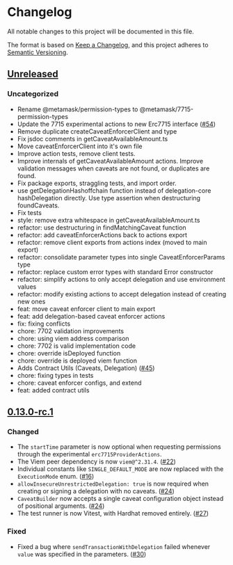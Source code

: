 # Changelog

All notable changes to this project will be documented in this file.

The format is based on [Keep a Changelog](https://keepachangelog.com/en/1.0.0/),
and this project adheres to [Semantic Versioning](https://semver.org/spec/v2.0.0.html).

## [Unreleased]

### Uncategorized

- Rename @metamask/permission-types to @metamask/7715-permission-types
- Update the 7715 experimental actions to new Erc7715 interface ([#54](https://github.com/MetaMask/delegation-toolkit/pull/54))
- Remove duplicate createCaveatEnforcerClient and type
- Fix jsdoc comments in getCaveatAvailableAmount.ts
- Move caveatEnforcerClient into it's own file
- Improve action tests, remove client tests.
- Improve internals of getCaveatAvailableAmount actions. Improve validation messages when caveats are not found, or duplicates are found.
- Fix package exports, straggling tests, and import order.
- use getDelegationHashoffchain function instead of delegation-core hashDelegation directly. Use type assertion when destructuring foundCaveats.
- Fix tests
- style: remove extra whitespace in getCaveatAvailableAmount.ts
- refactor: use destructuring in findMatchingCaveat function
- refactor: add caveatEnforcerActions back to actions export
- refactor: remove client exports from actions index (moved to main export)
- refactor: consolidate parameter types into single CaveatEnforcerParams type
- refactor: replace custom error types with standard Error constructor
- refactor: simplify actions to only accept delegation and use environment values
- refactor: modify existing actions to accept delegation instead of creating new ones
- feat: move caveat enforcer client to main export
- feat: add delegation-based caveat enforcer actions
- fix: fixing conflicts
- chore: 7702 validation improvements
- chore: using viem address comparison
- chore: 7702 is valid implementation code
- chore: override isDeployed function
- chore: override is deployed viem function
- Adds Contract Utils (Caveats, Delegation) ([#45](https://github.com/MetaMask/delegation-toolkit/pull/45))
- chore: fixing types in tests
- chore: caveat enforcer configs, and extend
- feat: added contract utils

## [0.13.0-rc.1]

### Changed

- The `startTime` parameter is now optional when requesting permissions through the experimental `erc7715ProviderActions`.
- The Viem peer dependency is now `viem@^2.31.4`. ([#22](https://github.com/metamask/delegation-toolkit/pull/22))
- Individual constants like `SINGLE_DEFAULT_MODE` are now replaced with the `ExecutionMode` enum. ([#16](https://github.com/metamask/delegation-toolkit/pull/16))
- `allowInsecureUnrestrictedDelegation: true` is now required when creating or signing a delegation with no caveats. ([#24](https://github.com/metamask/delegation-toolkit/pull/24))
- `CaveatBuilder` now accepts a single caveat configuration object instead of positional arguments. ([#24](https://github.com/metamask/delegation-toolkit/pull/24))
- The test runner is now Vitest, with Hardhat removed entirely. ([#27](https://github.com/metamask/delegation-toolkit/pull/27))

### Fixed

- Fixed a bug where `sendTransactionWithDelegation` failed whenever `value` was specified in the parameters. ([#30](https://github.com/metamask/delegation-toolkit/pull/30))

[Unreleased]: https://github.com/MetaMask/delegation-toolkit/compare/@metamask/delegation-toolkit@0.13.0-rc.1...HEAD
[0.13.0-rc.1]: https://github.com/MetaMask/delegation-toolkit/releases/tag/@metamask/delegation-toolkit@0.13.0-rc.1
